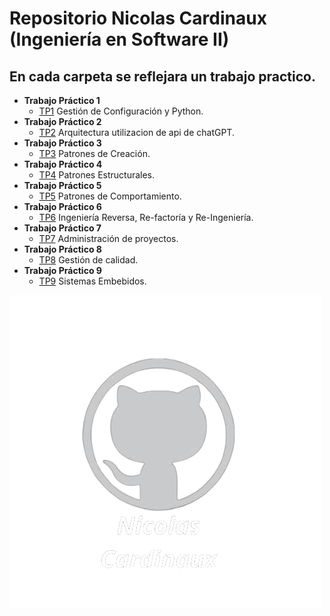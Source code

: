 # Repositorio Nicolas Cardinaux (Ingeniería en Software II)
## En cada carpeta se reflejara un trabajo practico.
   - **Trabajo Práctico 1**
     - [TP1](https://github.com/NicolasCardinaux/-UADER_IS2_Cardinaux/tree/main/TPs) Gestión de Configuración y Python. 
   - **Trabajo Práctico 2**
     - [TP2](https://github.com/NicolasCardinaux/-UADER_IS2_Cardinaux/tree/main/TPs/src/chatGPT) Arquitectura utilizacion de api de chatGPT.
   - **Trabajo Práctico 3**
     - [TP3](https://github.com/NicolasCardinaux/-UADER_IS2_Cardinaux/tree/main/TPs/src/TP3) Patrones de Creación.
   - **Trabajo Práctico 4**
     - [TP4](https://github.com/NicolasCardinaux/-UADER_IS2_Cardinaux/tree/main/TPs/src/TP4) Patrones Estructurales.
   - **Trabajo Práctico 5**
     - [TP5](https://github.com/NicolasCardinaux/-UADER_IS2_Cardinaux/tree/main/TPs/src/TP5) Patrones de Comportamiento.
   - **Trabajo Práctico 6**
     - [TP6](https://github.com/NicolasCardinaux/-UADER_IS2_Cardinaux/tree/main/TPs/src/TP6) Ingeniería Reversa, Re-factoría y Re-Ingeniería.
   - **Trabajo Práctico 7**
     - [TP7](https://github.com/NicolasCardinaux/-UADER_IS2_Cardinaux/tree/main/TPs/src/TP7) Administración de proyectos.
   - **Trabajo Práctico 8**
     - [TP8](https://github.com/NicolasCardinaux/-UADER_IS2_Cardinaux/tree/main/TPs/src/TP8) Gestión de calidad.
   - **Trabajo Práctico 9**
     - [TP9](https://github.com/NicolasCardinaux/-UADER_IS2_Cardinaux/tree/main/TPs/src/TP9) Sistemas Embebidos.


   
     
![Nicolas Cardinaux](Nicolas_Cardinaux.png)
